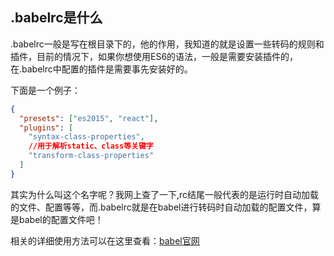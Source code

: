 ## .babelrc是什么

.babelrc一般是写在根目录下的，他的作用，我知道的就是设置一些转码的规则和插件，目前的情况下，如果你想使用ES6的语法，一般是需要安装插件的，在.babelrc中配置的插件是需要事先安装好的。

下面是一个例子：

````json
{
  "presets": ["es2015", "react"],
  "plugins": [
    "syntax-class-properties",
    //用于解析static、class等关键字
    "transform-class-properties"
  ]
}
````

其实为什么叫这个名字呢？我网上查了一下,rc结尾一般代表的是运行时自动加载的文件、配置等等，而.babelrc就是在babel进行转码时自动加载的配置文件，算是babel的配置文件吧！

相关的详细使用方法可以在这里查看：[babel官网](http://babeljs.cn/docs/usage/babelrc/)


